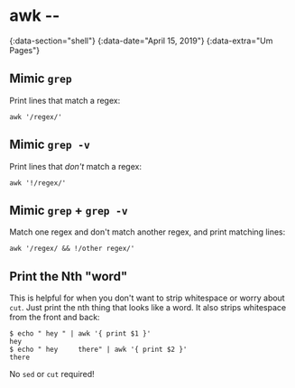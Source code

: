 # awk --
{:data-section="shell"}
{:data-date="April 15, 2019"}
{:data-extra="Um Pages"}

## Mimic `grep`

Print lines that match a regex:

    awk '/regex/'

## Mimic `grep -v`

Print lines that _don't_ match a regex:

    awk '!/regex/'

## Mimic `grep` + `grep -v`

Match one regex and don't match another regex, and print matching lines:

    awk '/regex/ && !/other regex/'

## Print the Nth "word"

This is helpful for when you don't want to strip whitespace or worry about
`cut`. Just print the nth thing that looks like a word. It also strips
whitespace from the front and back:

    $ echo " hey " | awk '{ print $1 }'
    hey
    $ echo " hey     there" | awk '{ print $2 }'
    there

No `sed` or `cut` required!
